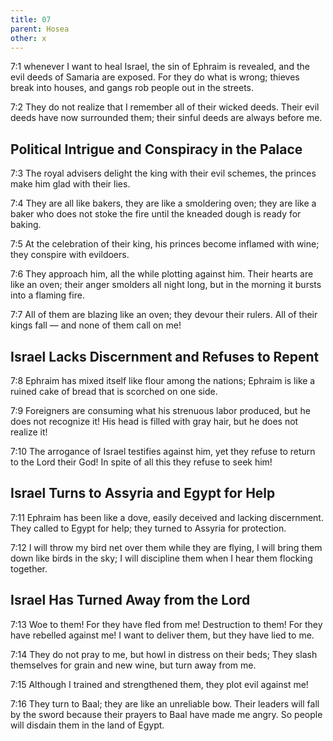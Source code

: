```yaml
---
title: 07
parent: Hosea
other: x
---
```


<a name="7:1">7:1</a> whenever I want to heal Israel,
the sin of Ephraim is revealed,
and the evil deeds of Samaria are exposed.
For they do what is wrong;
thieves break into houses,
and gangs rob people out in the streets.

<a name="7:2">7:2</a> They do not realize
that I remember all of their wicked deeds.
Their evil deeds have now surrounded them;
their sinful deeds are always before me.

## Political Intrigue and Conspiracy in the Palace

<a name="7:3">7:3</a> The royal advisers delight the king with their evil schemes,
the princes make him glad with their lies.

<a name="7:4">7:4</a> They are all like bakers,
they are like a smoldering oven;
they are like a baker who does not stoke the fire
until the kneaded dough is ready for baking.

<a name="7:5">7:5</a> At the celebration of their king,
his princes become inflamed with wine;
they conspire with evildoers.

<a name="7:6">7:6</a> They approach him, all the while plotting against him.
Their hearts are like an oven;
their anger smolders all night long,
but in the morning it bursts into a flaming fire.

<a name="7:7">7:7</a> All of them are blazing like an oven;
they devour their rulers.
All of their kings fall — 
and none of them call on me!

## Israel Lacks Discernment and Refuses to Repent

<a name="7:8">7:8</a> Ephraim has mixed itself like flour among the nations;
Ephraim is like a ruined cake of bread that is scorched on one side.

<a name="7:9">7:9</a> Foreigners are consuming what his strenuous labor produced,
but he does not recognize it!
His head is filled with gray hair,
but he does not realize it!

<a name="7:10">7:10</a> The arrogance of Israel testifies against him,
yet they refuse to return to the Lord their God!
In spite of all this they refuse to seek him!

## Israel Turns to Assyria and Egypt for Help

<a name="7:11">7:11</a> Ephraim has been like a dove,
easily deceived and lacking discernment.
They called to Egypt for help;
they turned to Assyria for protection.

<a name="7:12">7:12</a> I will throw my bird net over them while they are flying,
I will bring them down like birds in the sky;
I will discipline them when I hear them flocking together.

## Israel Has Turned Away from the Lord

<a name="7:13">7:13</a> Woe to them! For they have fled from me!
Destruction to them! For they have rebelled against me!
I want to deliver them,
but they have lied to me.

<a name="7:14">7:14</a> They do not pray to me,
but howl in distress on their beds;
They slash themselves for grain and new wine,
but turn away from me.

<a name="7:15">7:15</a> Although I trained and strengthened them,
they plot evil against me!

<a name="7:16">7:16</a> They turn to Baal;
they are like an unreliable bow.
Their leaders will fall by the sword
because their prayers to Baal have made me angry.
So people will disdain them in the land of Egypt.
